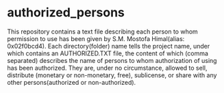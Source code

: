 # authorized_persons

This repository contains a text file describing each person to whom permission to use has been given by S.M. Mostofa Himal(alias: 0x02f0bcd4). 
Each directory(folder) name tells the project name, under which contains an AUTHORIZED.TXT file, the content of which (comma separated) describes
the name of persons to whom authorization of using has been authorized. They are, under no circumstance, allowed to sell, distribute (monetary or non-monetary, free),
sublicense, or share with any other persons(authorized or non-authorized). 
